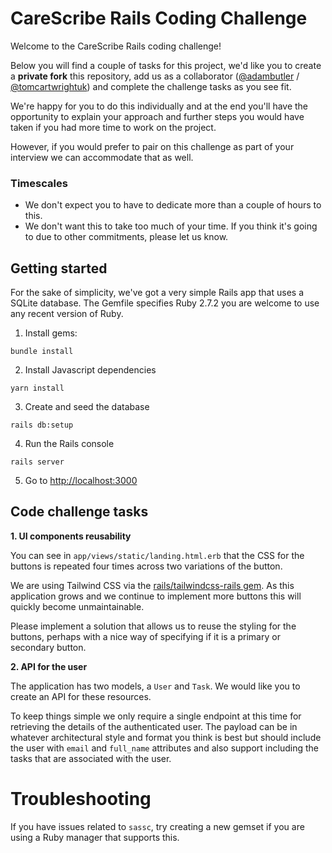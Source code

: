 # CareScribe Rails Coding Challenge

Welcome to the CareScribe Rails coding challenge!

Below you will find a couple of tasks for this project, we'd like you to create a **private fork** this repository, add us as a collaborator ([@adambutler](https://github.com/adambutler/) / [@tomcartwrightuk](https://github.com/tomcartwrightuk)) and complete the challenge tasks as you see fit.

We're happy for you to do this individually and at the end you'll have the opportunity to explain your approach and further steps you would have taken if you had more time to work on the project.

However, if you would prefer to pair on this challenge as part of your interview we can accommodate that as well.

### Timescales

- We don't expect you to have to dedicate more than a couple of hours to this.
- We don't want this to take too much of your time. If you think it's going to due to other commitments, please let us know.

## Getting started

For the sake of simplicity, we've got a very simple Rails app that uses a SQLite database. The Gemfile specifies Ruby 2.7.2 you are welcome to use any recent version of Ruby.

1. Install gems:

```
bundle install
```

2. Install Javascript dependencies

```
yarn install
```

3. Create and seed the database

```
rails db:setup
```

4. Run the Rails console

```
rails server
```

5. Go to [http://localhost:3000](http://localhost:3000)

## Code challenge tasks

**1. UI components reusability**

You can see in `app/views/static/landing.html.erb` that the CSS for the buttons is repeated four times across two variations of the button.

We are using Tailwind CSS via the [rails/tailwindcss-rails gem](https://github.com/rails/tailwindcss-rails). As this application grows and we continue to implement more buttons this will quickly become unmaintainable.

Please implement a solution that allows us to reuse the styling for the buttons, perhaps with a nice way of specifying if it is a primary or secondary button.

**2. API for the user**

The application has two models, a `User` and `Task`. We would like you to create an API for these resources.

To keep things simple we only require a single endpoint at this time for retrieving the details of the authenticated user. The payload can be in whatever architectural style and format you think is best but should include the user with `email` and `full_name` attributes and also support including the tasks that are associated with the user.

# Troubleshooting

If you have issues related to `sassc`, try creating a new gemset if you are using a Ruby manager that supports this.
